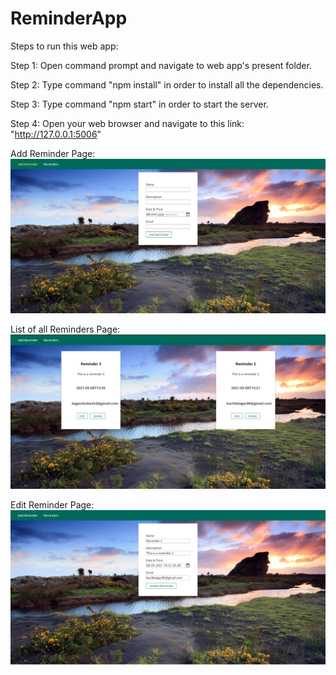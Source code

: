 # ReminderApp
Steps to run this web app:

Step 1: Open command prompt and navigate to web app's present folder.

Step 2: Type command "npm install" in order to install all the dependencies.

Step 3: Type command "npm start" in order to start the server.

Step 4: Open your web browser and navigate to this link: "http://127.0.0.1:5006"

Add Reminder Page:
![](Images/AddReminder.png)

List of all Reminders Page:
![](Images/AllReminders.png)

Edit Reminder Page:
![](Images/EditReminder.png)
